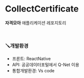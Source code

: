 # CollectCertificate
**자격모아** 애플리케이션 레포지토리

<br>

### 🪛개발환경
- 프론트: ReactNative
- API: 공공데이터포털에서 Q-Net 이용
- 통합개발환경: Vs code
